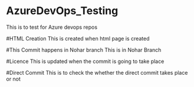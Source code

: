 # AzureDevOps_Testing
This is to test for Azure devops repos

#HTML Creation
This is created when html page is created

#This Commit happens in Nohar branch
This is in Nohar Branch

#Licence
This is updated when the commit is going to take place

#Direct Commit
This is to check the whether the direct commit takes place or not